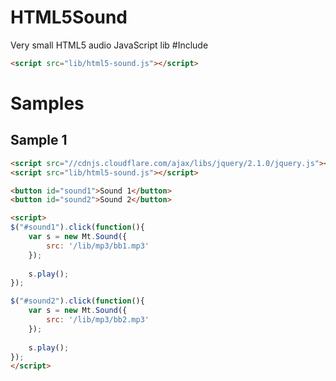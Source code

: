 HTML5Sound
==========
 Very small HTML5 audio JavaScript lib
#Include
``` html
<script src="lib/html5-sound.js"></script>
```

# Samples
## Sample 1
``` html
<script src="//cdnjs.cloudflare.com/ajax/libs/jquery/2.1.0/jquery.js"></script>
<script src="lib/html5-sound.js"></script>

<button id="sound1">Sound 1</button>
<button id="sound2">Sound 2</button>

<script>
$("#sound1").click(function(){
	var s = new Mt.Sound({
		src: '/lib/mp3/bb1.mp3'
	});
	
	s.play();
});

$("#sound2").click(function(){
	var s = new Mt.Sound({
		src: '/lib/mp3/bb2.mp3'
	});
	
	s.play();
});
</script>
```